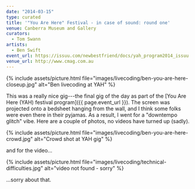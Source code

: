 ```yaml
---
date: "2014-03-15"
type: curated
title: '"You Are Here" Festival - in case of sound: round one'
venue: Canberra Museum and Gallery
curators:
  - Tom Swann
artists:
  - Ben Swift
event_url: https://issuu.com/newbestfriend/docs/yah_program2014_issuu
venue_url: http://www.cmag.com.au
---
```


{% include assets/picture.html file="images/livecoding/ben-you-are-here-closeup.jpg" alt="Ben livecoding at YAH" %}

This was a really nice gig---the final gig of the day as part of the [You Are
Here (YAH) festival program]({{ page.event_url }}). The screen was projected
onto a bedsheet hanging from the wall, and I think some folks were even there in
their pyjamas. As a result, I went for a "downtempo glitch" vibe. Here are a
couple of photos, no videos have turned up (sadly).

{% include assets/picture.html file="images/livecoding/ben-you-are-here-crowd.jpg" alt="Crowd shot at YAH gig" %}

and for the video...

{% include assets/picture.html file="images/livecoding/technical-difficulties.jpg" alt="video not found - sorry" %}

...sorry about that.

